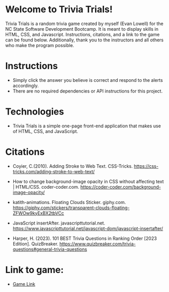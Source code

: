 # Welcome to Trivia Trials!

Trivia Trials is a random trivia game created by myself (Evan Lowell) for the NC State Software Development Bootcamp. It is meant to display skills in HTML, CSS, and Javascript. Instructions, citations, and a link to the game can be found below. Additionally, thank you to the instructors and all others who make the program possible.

# Instructions

- Simply click the answer you believe is correct and respond to the alerts accordingly.
- There are no required dependencies or API instructions for this project.

# Technologies

- Trivia Trials is a simple one-page front-end application that makes use of HTML, CSS, and JavaScript.

# Citations
- Coyier, C.(2010). Adding Stroke to Web Text. CSS-Tricks. https://css-tricks.com/adding-stroke-to-web-text/

- How to change background-image opacity in CSS without affecting text | HTML/CSS. coder-coder.com. https://coder-coder.com/background-image-opacity/
	
- katith-animations. Floating Clouds Sticker. giphy.com. https://giphy.com/stickers/transparent-clouds-floating-ZFWOw9kyExBX2tbVCc
	
- JavaScript insertAfter. javascripttutorial.net. https://www.javascripttutorial.net/javascript-dom/javascript-insertafter/
	
- Harper, H. (2023). 101 BEST Trivia Questions in Ranking Order [2023 Edition]. QuizBreaker. https://www.quizbreaker.com/trivia-questions#general-trivia-questions
	
# Link to game:
- [Game Link](https://enlowell01.github.io/Milestone-Project-1-Final/)